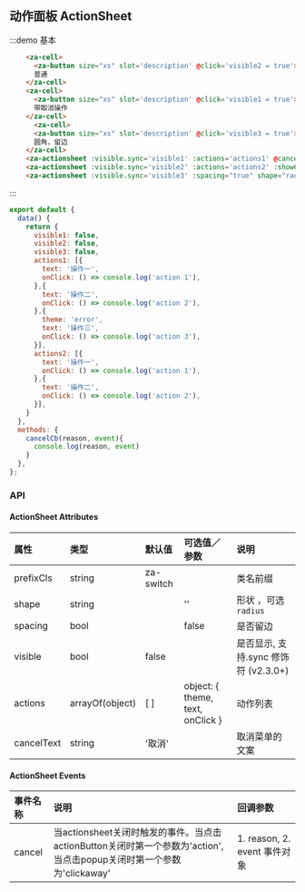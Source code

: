 <script>
export default {
  data() {
    return {
      visible1: false,
      visible2: false,
      visible3: false,
      actions1: [{
        text: '操作一',
        onClick: () => console.log('action 1'),
      },{
        text: '操作二',
        onClick: () => console.log('action 2'),
      },{
        theme: 'error',
        text: '操作三',
        onClick: () => console.log('action 3'),
      }],
      actions2: [{
        text: '操作一',
        onClick: () => console.log('action 1'),
      },{
        text: '操作二',
        onClick: () => console.log('action 2'),
      }],
    }
  },
  methods: {
    cancelCb(reason, event){
      console.log(reason, event)
    }
  },
};
</script>

## 动作面板 ActionSheet

:::demo 基本
```html
    <za-cell>
      <za-button size="xs" slot='description' @click='visible2 = true'>开启</za-button>
      普通
    </za-cell>
    <za-cell>
      <za-button size="xs" slot='description' @click='visible1 = true'>开启</za-button>
      带取消操作
    </za-cell>
      <za-cell>
      <za-button size="xs" slot='description' @click='visible3 = true'>开启</za-button>
      圆角，留边
    </za-cell>
    <za-actionsheet :visible.sync='visible1' :actions='actions1' @cancel='cancelCb'></za-actionsheet>
    <za-actionsheet :visible.sync='visible2' :actions='actions2' :showCancel='false' @cancel='cancelCb'></za-actionsheet>
    <za-actionsheet :visible.sync='visible3' :spacing="true" shape="radius" :actions='actions2' @cancel='cancelCb'></za-actionsheet>
```
:::

``` js
export default {
  data() {
    return {
      visible1: false,
      visible2: false,
      visible3: false,
      actions1: [{
        text: '操作一',
        onClick: () => console.log('action 1'),
      },{
        text: '操作二',
        onClick: () => console.log('action 2'),
      },{
        theme: 'error',
        text: '操作三',
        onClick: () => console.log('action 3'),
      }],
      actions2: [{
        text: '操作一',
        onClick: () => console.log('action 1'),
      },{
        text: '操作二',
        onClick: () => console.log('action 2'),
      }],
    }
  },
  methods: {
    cancelCb(reason, event){
      console.log(reason, event)
    }
  },
};
```

### API

#### ActionSheet Attributes

| 属性 | 类型 | 默认值 | 可选值／参数 | 说明 |
| :--- | :--- | :--- | :--- | :--- |
| prefixCls | string | za-switch | | 类名前缀 |
| shape | string | | '' | 形状 ，可选`radius`|
| spacing | bool | | false | 是否留边 |
| visible | bool | false | | 是否显示, 支持.sync 修饰符 (v2.3.0+) |
| actions | arrayOf(object) | [ ] | object: { theme, text, onClick } | 动作列表 |
| cancelText | string | '取消' |  | 取消菜单的文案 |

#### ActionSheet Events
| 事件名称 | 说明 | 回调参数 |
| :--- | :--- | :--- |
| cancel | 当actionsheet关闭时触发的事件。当点击actionButton关闭时第一个参数为'action',当点击popup关闭时第一个参数为'clickaway' | 1. reason, 2. event 事件对象 |